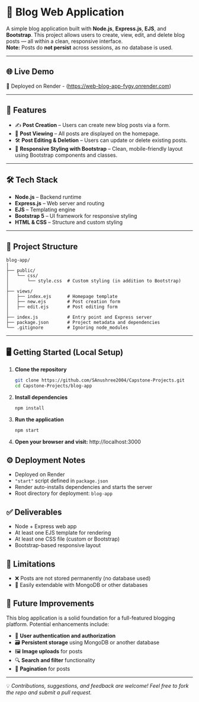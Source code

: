 # 📝 Blog Web Application

A simple blog application built with **Node.js**, **Express.js**, **EJS**, and **Bootstrap**. This project allows users to create, view, edit, and delete blog posts — all within a clean, responsive interface.  
**Note:** Posts do **not persist** across sessions, as no database is used.

---

## 🌐 Live Demo

🔗 Deployed on Render - (https://web-blog-app-fygy.onrender.com)  

---

## 🚀 Features

- ✍️ **Post Creation** – Users can create new blog posts via a form.
- 📄 **Post Viewing** – All posts are displayed on the homepage.
- 🛠️ **Post Editing & Deletion** – Users can update or delete existing posts.
- 🎨 **Responsive Styling with Bootstrap** – Clean, mobile-friendly layout using Bootstrap components and classes.

---

## 🛠️ Tech Stack

- **Node.js** – Backend runtime
- **Express.js** – Web server and routing
- **EJS** – Templating engine
- **Bootstrap 5** – UI framework for responsive styling
- **HTML & CSS** – Structure and custom styling

---

## 📁 Project Structure
```
blog-app/
│
├── public/
│   └── css/
│       └── style.css  # Custom styling (in addition to Bootstrap)
│
├── views/
│   ├── index.ejs      # Homepage template
│   ├── new.ejs        # Post creation form
│   ├── edit.ejs       # Post editing form
│
├── index.js           # Entry point and Express server
├── package.json       # Project metadata and dependencies
└── .gitignore         # Ignoring node_modules
```
---

## 🖥️ Getting Started (Local Setup)

1. **Clone the repository**
   ```bash
   git clone https://github.com/SAnushree2004/Capstone-Projects.git
   cd Capstone-Projects/blog-app

2. **Install dependencies**
   ```bash
   npm install
   ```

3. **Run the application**
   ```bash
   npm start
   ```

4. **Open your browser and visit:** http://localhost:3000

## ⚙️ Deployment Notes
- Deployed on Render
- `"start"` script defined in `package.json`
- Render auto-installs dependencies and starts the server
- Root directory for deployment: `blog-app`

## ✅ Deliverables
- Node + Express web app
- At least one EJS template for rendering
- At least one CSS file (custom or Bootstrap)
- Bootstrap-based responsive layout

## 📌 Limitations
- ❌ Posts are not stored permanently (no database used)
- 🧩 Easily extendable with MongoDB or other databases

## 📣 Future Improvements

This blog application is a solid foundation for a full-featured blogging platform. Potential enhancements include:

- 🔐 **User authentication and authorization**
- 🗃️ **Persistent storage** using MongoDB or another database
- 🖼️ **Image uploads** for posts
- 🔍 **Search and filter** functionality
- 🧾 **Pagination** for posts

---

💡 *Contributions, suggestions, and feedback are welcome! Feel free to fork the repo and submit a pull request.*

